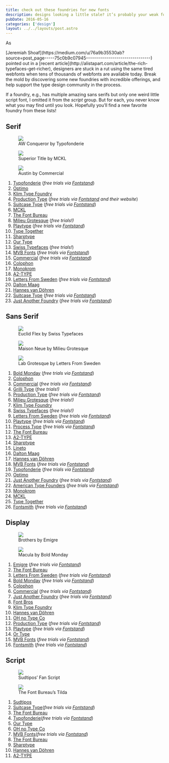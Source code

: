```yaml
---
title: check out these foundries for new fonts
description: designs looking a little stale? it’s probably your weak fonts
pubDate: 2016-05-16
categories: ['design']
layout: ../../layouts/post.astro
---
```


As

<div class="by qy"><div><div class="by" role="tooltip" aria-hidden="false" aria-describedby="18" aria-labelledby="18">[Jeremiah Shoaf](https://medium.com/u/76a9b35530ab?source=post_page-----75c0b9c07945--------------------------------)</div></div></div>
pointed out in a [recent article](http://alistapart.com/article/the-rich-typefaces-get-richer),
designers are stuck in a rut using the same tired webfonts when tens of thousands of webfonts are
available today. Break the mold by discovering some new foundries with incredible offerings, and
help support the type design community in the process.

If a foundry, e.g., has multiple amazing sans serifs but only one weird little script font, I
omitted it from the _script_ group. But for each, you never know what you may find until you look.
Hopefully you’ll find a new favorite foundry from these lists!

## Serif

<figure><img src="https://miro.medium.com/max/60/0*5t5A8DNoOwsHagVS.png?q=20"><figcaption>AW Conqueror by Typofonderie</figcaption></figure>

<figure><img src="https://miro.medium.com/max/60/0*A7Rn28NDxlL5ThAB.png?q=20"><figcaption>Superior Title by MCKL</figcaption></figure>

<figure><img src="https://miro.medium.com/max/60/0*_AUudah1zGq8YR4I.png?q=20"><figcaption>Austin by Commercial</figcaption></figure>

1. [Typofonderie](http://typofonderie.com/fonts/) (_free trials via
   [Fontstand](https://fontstand.com/foundries/)_)
1. [Optimo](http://optimo.ch/typefaces.html)
1. [Klim Type Foundry](http://klim.co.nz/)
1. [Production Type](https://www.productiontype.com/) (_free trials via
   [Fontstand](https://fontstand.com/foundries/) and their website_)
1. [Suitcase Type](https://www.suitcasetype.com/fonts) (_free trials via
   [Fontstand](https://fontstand.com/foundries/)_)
1. [MCKL](http://www.mckltype.com/retail/)
1. [The Font Bureau](http://www.fontbureau.com/)
1. [Milieu Grotesque](http://www.milieugrotesque.com/) (_free trials!)_
1. [Playtype](https://playtype.com/selected) (_free trials via
   [Fontstand](https://fontstand.com/foundries/)_)
1. [Type Together](http://www.type-together.com/catalogue)
1. [Sharptype](http://www.sharptype.co/)
1. [Our Type](https://ourtype.com/)
1. [Swiss Typefaces](https://www.swisstypefaces.com/) (_free trials!_)
1. [MVB Fonts](http://www.mvbfonts.com/browse/fonts) (_free trials via
   [Fontstand](https://fontstand.com/foundries/)_)
1. [Commercial](https://commercialtype.com/catalog) (_free trials via
   [Fontstand](https://fontstand.com/foundries/)_)
1. [Colophon](http://www.colophon-foundry.org/)
1. [Monokrom](https://monokrom.no/)
1. [A2-TYPE](http://a2-type.co.uk/)
1. [Letters From Sweden](http://lettersfromsweden.se/) (_free trials via
   [Fontstand](https://fontstand.com/foundries/)_)
1. [Dalton Maag](https://www.daltonmaag.com/)
1. [Hannes van Döhren](http://www.hvdfonts.com/)
1. [Suitcase Type](https://www.suitcasetype.com/fonts) (_free trials via
   [Fontstand](https://fontstand.com/foundries/)_)
1. [Just Another Foundry](http://justanotherfoundry.com/) (_free trials via
   [Fontstand](https://fontstand.com/foundries/)_)

## Sans Serif

<figure><img src="https://miro.medium.com/max/60/1*kkfQjtgJgqxSs2yWlpP1Pw.png?q=20"><figcaption>Euclid Flex by Swiss Typefaces</figcaption></figure>

<figure><img src="https://miro.medium.com/max/60/1*cW51TcMcAgVw6iyvEeKXhg.png?q=20"><figcaption>Maison Neue by Milieu Grotesque</figcaption></figure>

<figure><img src="https://miro.medium.com/max/60/0*4i1-0wrwsq2CrdKk.png?q=20"><figcaption>Lab Grotesque by Letters From Sweden</figcaption></figure>

1. [Bold Monday](https://boldmonday.com/) (_free trials via
   [Fontstand](https://fontstand.com/foundries/)_)
1. [Colophon](http://www.colophon-foundry.org/)
1. [Commercial](https://commercialtype.com/catalog) (_free trials via
   [Fontstand](https://fontstand.com/foundries/)_)
1. [Grilli Type](https://grillitype.com/typefaces) (_free trials!)_
1. [Production Type](https://www.productiontype.com/) (_free trials via
   [Fontstand](https://fontstand.com/foundries/)_)
1. [Milieu Grotesque](http://www.milieugrotesque.com/) (_free trials!)_
1. [Klim Type Foundry](http://klim.co.nz/)
1. [Swiss Typefaces](https://www.swisstypefaces.com/) (_free trials!)_
1. [Letters From Sweden](http://lettersfromsweden.se/) (_free trials via
   [Fontstand](https://fontstand.com/foundries/)_)
1. [Playtype](https://playtype.com/selected) (_free trials via
   [Fontstand](https://fontstand.com/foundries/)_)
1. [Process Type](http://processtypefoundry.com/) (_free trials via
   [Fontstand](https://fontstand.com/foundries/)_)
1. [The Font Bureau](http://www.fontbureau.com/)
1. [A2-TYPE](http://a2-type.co.uk/)
1. [Sharptype](http://www.sharptype.co/)
1. [Lineto](http://lineto.com/)
1. [Dalton Maag](https://www.daltonmaag.com/)
1. [Hannes van Döhren](http://www.hvdfonts.com/)
1. [MVB Fonts](http://www.mvbfonts.com/browse/fonts) (_free trials via
   [Fontstand](https://fontstand.com/foundries/)_)
1. [Typofonderie](http://typofonderie.com/fonts/) (_free trials via
   [Fontstand](https://fontstand.com/foundries/)_)
1. [Optimo](http://optimo.ch/typefaces.html)
1. [Just Another Foundry](http://justanotherfoundry.com/) (_free trials via
   [Fontstand](https://fontstand.com/foundries/)_)
1. [American Type Founders](http://atftype.com/) (_free trials via
   [Fontstand](https://fontstand.com/foundries/)_)
1. [Monokrom](https://monokrom.no/)
1. [MCKL](http://www.mckltype.com/retail/)
1. [Type Together](http://www.type-together.com/catalogue)
1. [Fontsmith](http://www.fontsmith.com/fonts) (_free trials via
   [Fontstand](https://fontstand.com/foundries/)_)

## Display

<figure><img src="https://miro.medium.com/max/60/0*_THPetpaRuFimbQk.png?q=20"><figcaption>Brothers by Emigre</figcaption></figure>

<figure><img src="https://miro.medium.com/max/60/0*XWlVomeHKJdy0U0d.png?q=20"><figcaption>Macula by Bold Monday</figcaption></figure>

1. [Emigre](http://www.emigre.com/) (_free trials via
   [Fontstand](https://fontstand.com/foundries/)_)
1. [The Font Bureau](http://www.fontbureau.com/)
1. [Letters From Sweden](http://lettersfromsweden.se/) (_free trials via
   [Fontstand](https://fontstand.com/foundries/)_)
1. [Bold Monday](https://boldmonday.com/) (_free trials via
   [Fontstand](https://fontstand.com/foundries/)_)
1. [Colophon](http://www.colophon-foundry.org/)
1. [Commercial](https://commercialtype.com/catalog) (_free trials via
   [Fontstand](https://fontstand.com/foundries/)_)
1. [Just Another Foundry](http://justanotherfoundry.com/) (_free trials via
   [Fontstand](https://fontstand.com/foundries/)_)
1. [Font Bros](http://www.fontbros.com/)
1. [Klim Type Foundry](http://klim.co.nz/)
1. [Hannes van Döhren](http://www.hvdfonts.com/)
1. [OH no Type Co](http://www.ohnotype.co/)
1. [Production Type](https://www.productiontype.com/) (_free trials via
   [Fontstand](https://fontstand.com/foundries/)_)
1. [Playtype](https://playtype.com/selected) (_free trials via
   [Fontstand](https://fontstand.com/foundries/)_)
1. [Or Type](http://ortype.is/)
1. [MVB Fonts](http://www.mvbfonts.com/browse/fonts) (_free trials via
   [Fontstand](https://fontstand.com/foundries/)_)
1. [Fontsmith](http://www.fontsmith.com/fonts) (_free trials via
   [Fontstand](https://fontstand.com/foundries/)_)

## Script

<figure><img src="https://miro.medium.com/max/60/0*hgv4xzYqEqLhsd9s.png?q=20"><figcaption>Sudtipos’ Fan Script</figcaption></figure>

<figure><img src="https://miro.medium.com/max/60/0*pFo0vExap98jU-Cz.png?q=20"><figcaption>The Font Bureau’s Tilda</figcaption></figure>

1. [Sudtipos](http://www.sudtipos.com/)
1. [Suitcase Type](https://www.suitcasetype.com/fonts)(_free trials via
   [Fontstand](https://fontstand.com/foundries/)_)
1. [The Font Bureau](http://www.fontbureau.com/)
1. [Typofonderie](http://typofonderie.com/fonts/)(_free trials via
   [Fontstand](https://fontstand.com/foundries/)_)
1. [Our Type](https://ourtype.com/)
1. [OH no Type Co](http://www.ohnotype.co/)
1. [MVB Fonts](http://www.mvbfonts.com/browse/fonts)(_free trials via
   [Fontstand](https://fontstand.com/foundries/)_)
1. [The Font Bureau](http://www.fontbureau.com/)
1. [Sharptype](http://www.sharptype.co/)
1. [Hannes van Döhren](http://www.hvdfonts.com/)
1. [A2-TYPE](http://a2-type.co.uk/)
